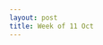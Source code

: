 ```yaml
---
layout: post
title: Week of 11 Oct
---
```

<p class="indented"></p><!--more-->
<p class="indented"></p>
<p class="indented"></p>
